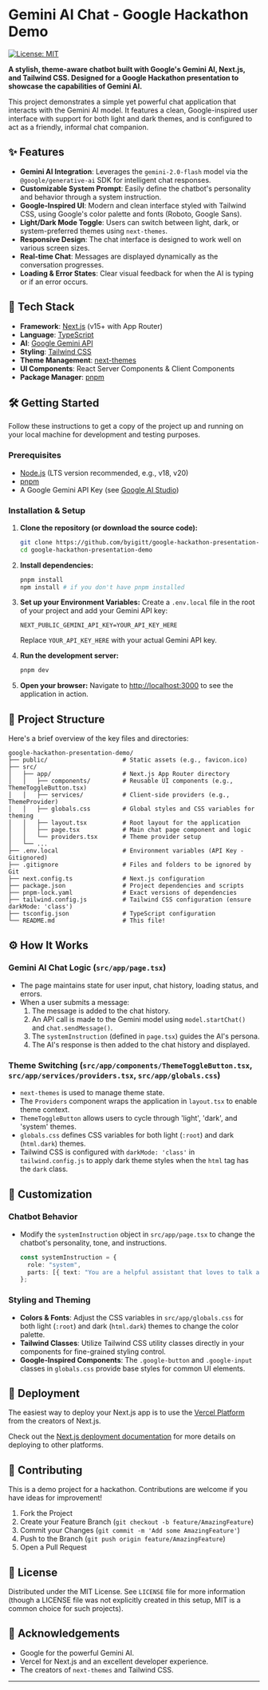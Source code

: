 # Gemini AI Chat - Google Hackathon Demo

[![License: MIT](https://img.shields.io/badge/License-MIT-yellow.svg)](https://opensource.org/licenses/MIT)

**A stylish, theme-aware chatbot built with Google's Gemini AI, Next.js, and Tailwind CSS. Designed for a Google Hackathon presentation to showcase the capabilities of Gemini AI.**

This project demonstrates a simple yet powerful chat application that interacts with the Gemini AI model. It features a clean, Google-inspired user interface with support for both light and dark themes, and is configured to act as a friendly, informal chat companion.

## ✨ Features

- **Gemini AI Integration**: Leverages the `gemini-2.0-flash` model via the `@google/generative-ai` SDK for intelligent chat responses.
- **Customizable System Prompt**: Easily define the chatbot's personality and behavior through a system instruction.
- **Google-Inspired UI**: Modern and clean interface styled with Tailwind CSS, using Google's color palette and fonts (Roboto, Google Sans).
- **Light/Dark Mode Toggle**: Users can switch between light, dark, or system-preferred themes using `next-themes`.
- **Responsive Design**: The chat interface is designed to work well on various screen sizes.
- **Real-time Chat**: Messages are displayed dynamically as the conversation progresses.
- **Loading & Error States**: Clear visual feedback for when the AI is typing or if an error occurs.

## 🚀 Tech Stack

- **Framework**: [Next.js](https://nextjs.org/) (v15+ with App Router)
- **Language**: [TypeScript](https://www.typescriptlang.org/)
- **AI**: [Google Gemini API](https://ai.google.dev/)
- **Styling**: [Tailwind CSS](https://tailwindcss.com/)
- **Theme Management**: [next-themes](https://github.com/pacocoursey/next-themes)
- **UI Components**: React Server Components & Client Components
- **Package Manager**: [pnpm](https://pnpm.io/)

## 🛠️ Getting Started

Follow these instructions to get a copy of the project up and running on your local machine for development and testing purposes.

### Prerequisites

- [Node.js](https://nodejs.org/) (LTS version recommended, e.g., v18, v20)
- [pnpm](https://pnpm.io/installation)
- A Google Gemini API Key (see [Google AI Studio](https://aistudio.google.com/app/apikey))

### Installation & Setup

1.  **Clone the repository (or download the source code):**
    ```bash
    git clone https://github.com/byigitt/google-hackathon-presentation-demo.git
    cd google-hackathon-presentation-demo
    ```

2.  **Install dependencies:**
    ```bash
    pnpm install
    npm install # if you don't have pnpm installed
    ```

3.  **Set up your Environment Variables:**
    Create a `.env.local` file in the root of your project and add your Gemini API key:
    ```env
    NEXT_PUBLIC_GEMINI_API_KEY=YOUR_API_KEY_HERE
    ```
    Replace `YOUR_API_KEY_HERE` with your actual Gemini API key.

4.  **Run the development server:**
    ```bash
    pnpm dev
    ```

5.  **Open your browser:**
    Navigate to [http://localhost:3000](http://localhost:3000) to see the application in action.

## 📁 Project Structure

Here's a brief overview of the key files and directories:

```
google-hackathon-presentation-demo/
├── public/                     # Static assets (e.g., favicon.ico)
├── src/
│   ├── app/                    # Next.js App Router directory
│   │   ├── components/         # Reusable UI components (e.g., ThemeToggleButton.tsx)
│   │   ├── services/           # Client-side providers (e.g., ThemeProvider)
│   │   ├── globals.css         # Global styles and CSS variables for theming
│   │   ├── layout.tsx          # Root layout for the application
│   │   ├── page.tsx            # Main chat page component and logic
│   │   └── providers.tsx       # Theme provider setup
│   └── ...
├── .env.local                  # Environment variables (API Key - Gitignored)
├── .gitignore                  # Files and folders to be ignored by Git
├── next.config.ts              # Next.js configuration
├── package.json                # Project dependencies and scripts
├── pnpm-lock.yaml              # Exact versions of dependencies
├── tailwind.config.js          # Tailwind CSS configuration (ensure darkMode: 'class')
├── tsconfig.json               # TypeScript configuration
└── README.md                   # This file!
```

## ⚙️ How It Works

### Gemini AI Chat Logic (`src/app/page.tsx`)
- The page maintains state for user input, chat history, loading status, and errors.
- When a user submits a message:
    1.  The message is added to the chat history.
    2.  An API call is made to the Gemini model using `model.startChat()` and `chat.sendMessage()`.
    3.  The `systemInstruction` (defined in `page.tsx`) guides the AI's persona.
    4.  The AI's response is then added to the chat history and displayed.

### Theme Switching (`src/app/components/ThemeToggleButton.tsx`, `src/app/services/providers.tsx`, `src/app/globals.css`)
- `next-themes` is used to manage theme state.
- The `Providers` component wraps the application in `layout.tsx` to enable theme context.
- `ThemeToggleButton` allows users to cycle through 'light', 'dark', and 'system' themes.
- `globals.css` defines CSS variables for both light (`:root`) and dark (`html.dark`) themes.
- Tailwind CSS is configured with `darkMode: 'class'` in `tailwind.config.js` to apply dark theme styles when the `html` tag has the `dark` class.

## 🎨 Customization

### Chatbot Behavior
- Modify the `systemInstruction` object in `src/app/page.tsx` to change the chatbot's personality, tone, and instructions.
  ```typescript
  const systemInstruction = {
    role: "system",
    parts: [{ text: "You are a helpful assistant that loves to talk about coding." }],
  };
  ```

### Styling and Theming
- **Colors & Fonts**: Adjust the CSS variables in `src/app/globals.css` for both light (`:root`) and dark (`html.dark`) themes to change the color palette.
- **Tailwind Classes**: Utilize Tailwind CSS utility classes directly in your components for fine-grained styling control.
- **Google-Inspired Components**: The `.google-button` and `.google-input` classes in `globals.css` provide base styles for common UI elements.

## 🚀 Deployment

The easiest way to deploy your Next.js app is to use the [Vercel Platform](https://vercel.com/new?utm_medium=default-template&filter=next.js&utm_source=create-next-app&utm_campaign=create-next-app-readme) from the creators of Next.js.

Check out the [Next.js deployment documentation](https://nextjs.org/docs/app/building-your-application/deploying) for more details on deploying to other platforms.

## 🤝 Contributing

This is a demo project for a hackathon. Contributions are welcome if you have ideas for improvement!

1.  Fork the Project
2.  Create your Feature Branch (`git checkout -b feature/AmazingFeature`)
3.  Commit your Changes (`git commit -m 'Add some AmazingFeature'`)
4.  Push to the Branch (`git push origin feature/AmazingFeature`)
5.  Open a Pull Request

## 📄 License

Distributed under the MIT License. See `LICENSE` file for more information (though a LICENSE file was not explicitly created in this setup, MIT is a common choice for such projects).

## 🙏 Acknowledgements

- Google for the powerful Gemini AI.
- Vercel for Next.js and an excellent developer experience.
- The creators of `next-themes` and Tailwind CSS.

---